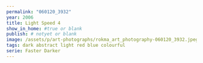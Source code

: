 ```yaml
---
permalink: "060120_3932"
year: 2006
title: Light Speed 4
show_in_home: #true or blank
publish: # notyet or blank
image: /assets/p/art-photographs/rokma_art_photography-060120_3932.jpeg
tags: dark abstract light red blue colourful
serie: Faster Darker
---
```

